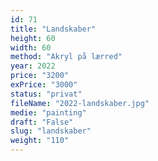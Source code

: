 ```yaml
---
id: 71
title: "Landskaber"
height: 60
width: 60
method: "Akryl på lærred"
year: 2022
price: "3200"
exPrice: "3000"
status: "privat"
fileName: "2022-landskaber.jpg"
medie: "painting"
draft: "False"
slug: "landskaber"
weight: "110"
---
```

